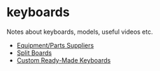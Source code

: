 # keyboards
Notes about keyboards, models, useful videos etc.

* [Equipment/Parts Suppliers](equipment-suppliers.md)
* [Split Boards](split-boards.md)
* [Custom Ready-Made Keyboards](custom-ready-made-keyboards.md)
